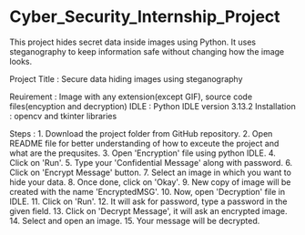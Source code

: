 # Cyber_Security_Internship_Project
This project hides secret data inside images using Python. It uses steganography to keep information safe without changing how the image looks.

Project Title : Secure data hiding images using steganography

Reuirement : Image with any extension(except GIF), source code files(encyption and decryption)
IDLE : Python IDLE version 3.13.2
Installation : opencv and tkinter libraries

Steps :
	1. Download the project folder from GitHub repository.
	2. Open README file for better understanding of how to exceute the project and what are the prequsites.
	3. Open 'Encryption' file using python IDLE.
	4. Click on 'Run'.
	5. Type your 'Confidential Message' along with password.
	6. Click on 'Encrypt Message' button.
	7. Select an image in which you want to hide your data.
	8. Once done, click on 'Okay'.
	9. New copy of image will be created with the name 'EncryptedMSG'.
	10. Now, open 'Decryption' file in IDLE.
	11. Click on 'Run'.
	12. It will ask for password, type a password in the given field.
	13. Click on 'Decrypt Message', it will ask an encrypted image.
	14. Select and open an image.
	15. Your message will be decrypted.
